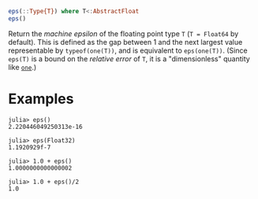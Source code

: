 ```julia
eps(::Type{T}) where T<:AbstractFloat
eps()
```

Return the *machine epsilon* of the floating point type `T` (`T = Float64` by default). This is defined as the gap between 1 and the next largest value representable by `typeof(one(T))`, and is equivalent to `eps(one(T))`.  (Since `eps(T)` is a bound on the *relative error* of `T`, it is a "dimensionless" quantity like [`one`](@ref).)

# Examples

```jldoctest
julia> eps()
2.220446049250313e-16

julia> eps(Float32)
1.1920929f-7

julia> 1.0 + eps()
1.0000000000000002

julia> 1.0 + eps()/2
1.0
```
